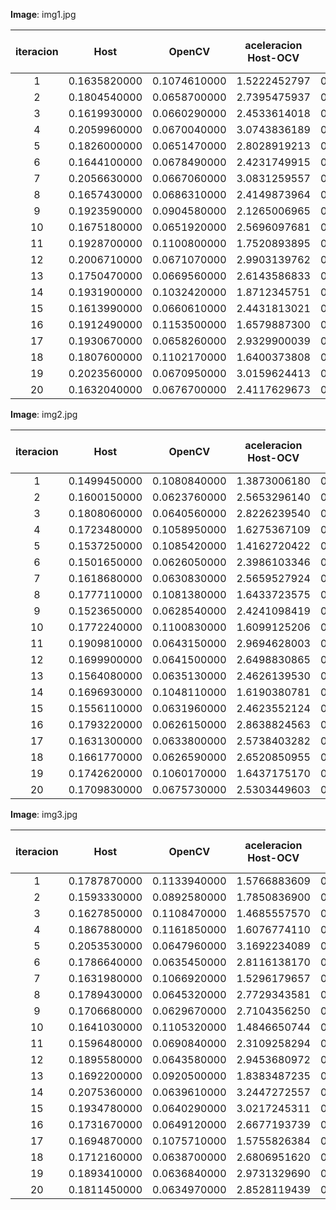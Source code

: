 **Image**: img1.jpg

iteracion|Host|OpenCV|aceleracion Host-OCV|OpenCVGPU|aceleracion OCV-OCVGPU|Cuda|aceleracion OCV-Cuda|aceleracion OCVGPU-Cuda
:---:|:---:|:---:|:---:|:---:|:---:|:---:|:---:|:---:
1|0.1635820000|0.1074610000|1.5222452797|0.0035510000|30.2621796677|0.0086560000|12.4146256932|0.4102356747
2|0.1804540000|0.0658700000|2.7395475937|0.0033540000|19.6392367323|0.0040580000|16.2321340562|0.8265155249
3|0.1619930000|0.0660290000|2.4533614018|0.0033890000|19.4833284155|0.0039950000|16.5279098874|0.8483103880
4|0.2059960000|0.0670040000|3.0743836189|0.0032030000|20.9191383078|0.0039960000|16.7677677678|0.8015515516
5|0.1826000000|0.0651470000|2.8028919213|0.0035700000|18.2484593838|0.0040120000|16.2380358923|0.8898305085
6|0.1644100000|0.0678490000|2.4231749915|0.0100470000|6.7531601473|0.0086310000|7.8610821458|1.1640597845
7|0.2056630000|0.0667060000|3.0831259557|0.0031720000|21.0296343001|0.0039840000|16.7434738956|0.7961847390
8|0.1657430000|0.0686310000|2.4149873964|0.0100340000|6.8398445286|0.0084770000|8.0961425032|1.1836734694
9|0.1923590000|0.0904580000|2.1265006965|0.0035050000|25.8082738944|0.0040150000|22.5300124533|0.8729763387
10|0.1675180000|0.0651920000|2.5696097681|0.0100520000|6.4854755273|0.0085940000|7.5857575052|1.1696532465
11|0.1928700000|0.1100800000|1.7520893895|0.0099680000|11.0433386838|0.0085960000|12.8059562587|1.1596091205
12|0.2006710000|0.0671070000|2.9903139762|0.0033860000|19.8189604253|0.0039880000|16.8272316951|0.8490471414
13|0.1750470000|0.0669560000|2.6143586833|0.0034330000|19.5036411302|0.0039920000|16.7725450902|0.8599699399
14|0.1931900000|0.1032420000|1.8712345751|0.0033950000|30.4100147275|0.0040010000|25.8040489878|0.8485378655
15|0.1613990000|0.0660610000|2.4431813021|0.0035160000|18.7886803185|0.0039810000|16.5940718412|0.8831951771
16|0.1912490000|0.1153500000|1.6579887300|0.0034340000|33.5905649388|0.0039630000|29.1067373202|0.8665152662
17|0.1930670000|0.0658260000|2.9329900039|0.0034180000|19.2586307782|0.0040310000|16.3299429422|0.8479285537
18|0.1807600000|0.1102170000|1.6400373808|0.0034150000|32.2743777452|0.0040000000|27.5542500000|0.8537500000
19|0.2023560000|0.0670950000|3.0159624413|0.0083680000|8.0180449331|0.0040290000|16.6530156366|2.0769421693
20|0.1632040000|0.0676700000|2.4117629673|0.0036590000|18.4941240776|0.0041590000|16.2707381582|0.8797787930

**Image**: img2.jpg

iteracion|Host|OpenCV|aceleracion Host-OCV|OpenCVGPU|aceleracion OCV-OCVGPU|Cuda|aceleracion OCV-Cuda|aceleracion OCVGPU-Cuda
:---:|:---:|:---:|:---:|:---:|:---:|:---:|:---:|:---:
1|0.1499450000|0.1080840000|1.3873006180|0.0108540000|9.9579878386|0.0075490000|14.3176579679|1.4378063320
2|0.1600150000|0.0623760000|2.5653296140|0.0030910000|20.1798770624|0.0077090000|8.0913218316|0.4009599170
3|0.1808060000|0.0640560000|2.8226239540|0.0031040000|20.6365979381|0.0036000000|17.7933333333|0.8622222222
4|0.1723480000|0.1058950000|1.6275367109|0.0030910000|34.2591394371|0.0036380000|29.1080263881|0.8496426608
5|0.1537250000|0.1085420000|1.4162720422|0.0031730000|34.2080050425|0.0035940000|30.2008903728|0.8828603228
6|0.1501650000|0.0626050000|2.3986103346|0.0031420000|19.9252068746|0.0039080000|16.0197031730|0.8039918117
7|0.1618680000|0.0630830000|2.5659527924|0.0031300000|20.1543130990|0.0075400000|8.3664456233|0.4151193634
8|0.1777110000|0.1081380000|1.6433723575|0.0065410000|16.5323345054|0.0036220000|29.8558807289|1.8059083379
9|0.1523650000|0.0628540000|2.4241098419|0.0091320000|6.8828296102|0.0036150000|17.3869986169|2.5261410788
10|0.1772240000|0.1100830000|1.6099125206|0.0091820000|11.9890002178|0.0075810000|14.5209075320|1.2111858594
11|0.1909810000|0.0643150000|2.9694628003|0.0031820000|20.2121307354|0.0036040000|17.8454495006|0.8829078801
12|0.1699900000|0.0641500000|2.6498830865|0.0091410000|7.0178317471|0.0076100000|8.4296977661|1.2011826544
13|0.1564080000|0.0635130000|2.4626139530|0.0092310000|6.8804029899|0.0076110000|8.3448955459|1.2128498226
14|0.1696930000|0.1048110000|1.6190380781|0.0091140000|11.5000000000|0.0076120000|13.7691802417|1.1973200210
15|0.1556110000|0.0631960000|2.4623552124|0.0031440000|20.1005089059|0.0035970000|17.5690853489|0.8740617181
16|0.1793220000|0.0626150000|2.8638824563|0.0030870000|20.2834467120|0.0076040000|8.2344818517|0.4059705418
17|0.1631300000|0.0633800000|2.5738403282|0.0031300000|20.2492012780|0.0036030000|17.5908964752|0.8687205107
18|0.1661770000|0.0626590000|2.6520850955|0.0031030000|20.1930389945|0.0035790000|17.5074043029|0.8670019559
19|0.1742620000|0.1060170000|1.6437175170|0.0034610000|30.6318982953|0.0035970000|29.4737281068|0.9621907145
20|0.1709830000|0.0675730000|2.5303449603|0.0034170000|19.7755340942|0.0077320000|8.7393947232|0.4419296430

**Image**: img3.jpg

iteracion|Host|OpenCV|aceleracion Host-OCV|OpenCVGPU|aceleracion OCV-OCVGPU|Cuda|aceleracion OCV-Cuda|aceleracion OCVGPU-Cuda
:---:|:---:|:---:|:---:|:---:|:---:|:---:|:---:|:---:
1|0.1787870000|0.1133940000|1.5766883609|0.0035100000|32.3059829060|0.0040030000|28.3272545591|0.8768423682
2|0.1593330000|0.0892580000|1.7850836900|0.0033610000|26.5569770902|0.0040340000|22.1264253842|0.8331680714
3|0.1627850000|0.1108470000|1.4685557570|0.0034370000|32.2510910678|0.0039710000|27.9141274238|0.8655250567
4|0.1867880000|0.1161850000|1.6076774110|0.0034220000|33.9523670368|0.0040050000|29.0099875156|0.8544319600
5|0.2053530000|0.0647960000|3.1692234089|0.0100880000|6.4230769231|0.0087210000|7.4298818943|1.1567480793
6|0.1786640000|0.0635450000|2.8116138170|0.0034820000|18.2495692131|0.0039810000|15.9620698317|0.8746546094
7|0.1631980000|0.1066920000|1.5296179657|0.0064020000|16.6654170572|0.0085280000|12.5107879925|0.7507035647
8|0.1789430000|0.0645320000|2.7729343581|0.0033760000|19.1149289100|0.0084410000|7.6450657505|0.3999526122
9|0.1706680000|0.0629670000|2.7104356250|0.0034160000|18.4329625293|0.0039920000|15.7732965932|0.8557114228
10|0.1641030000|0.1105320000|1.4846650744|0.0033670000|32.8280368280|0.0040010000|27.6260934766|0.8415396151
11|0.1596480000|0.0690840000|2.3109258294|0.0102530000|6.7379303618|0.0043680000|15.8159340659|2.3472985348
12|0.1895580000|0.0643580000|2.9453680972|0.0099920000|6.4409527622|0.0040620000|15.8439192516|2.4598719842
13|0.1692200000|0.0920500000|1.8383487235|0.0032090000|28.6849485821|0.0039910000|23.0643948885|0.8040591330
14|0.2075360000|0.0639610000|3.2447272557|0.0034190000|18.7075168178|0.0043290000|14.7750057750|0.7897897898
15|0.1934780000|0.0640290000|3.0217245311|0.0101750000|6.2927764128|0.0040410000|15.8448403860|2.5179411037
16|0.1731670000|0.0649120000|2.6677193739|0.0032190000|20.1652687170|0.0040290000|16.1111938446|0.7989575577
17|0.1694870000|0.1075710000|1.5755826384|0.0035300000|30.4733711048|0.0040100000|26.8256857855|0.8802992519
18|0.1712160000|0.0638700000|2.6806951620|0.0034170000|18.6918349429|0.0040460000|15.7859614434|0.8445378151
19|0.1893410000|0.0636840000|2.9731329690|0.0033650000|18.9254086181|0.0086380000|7.3725399398|0.3895577680
20|0.1811450000|0.0634970000|2.8528119439|0.0033790000|18.7916543356|0.0039780000|15.9620412267|0.8494218200

